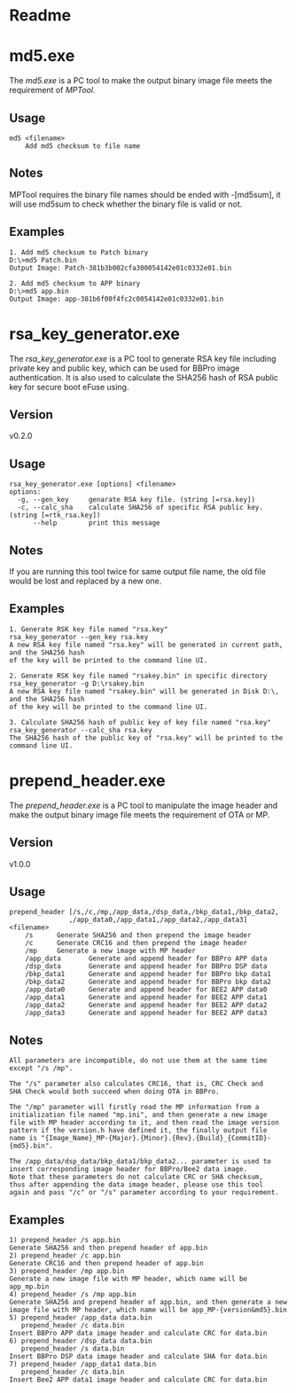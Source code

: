Readme
======
md5.exe
==============
The *md5.exe* is a PC tool to make the output binary image file meets the
requirement of *MPTool*.

Usage
--------------
    md5 <filename>
        Add md5 checksum to file name

Notes
--------------
MPTool requires the binary file names should be ended with -[md5sum], it will
use md5sum to check whether the binary file is valid or not.

Examples
--------------
    1. Add md5 checksum to Patch binary
    D:\>md5 Patch.bin
    Output Image: Patch-381b3b002cfa300054142e01c0332e01.bin

    2. Add md5 checksum to APP binary
    D:\>md5 app.bin
    Output Image: app-381b6f00f4fc2c0054142e01c0332e01.bin


rsa_key_generator.exe
==============
The *rsa_key_generator.exe* is a PC tool to generate RSA key file including
private key and public key, which can be used for BBPro image authentication.
It is also used to calculate the SHA256 hash of RSA public key for secure boot
eFuse using.

Version
--------------
v0.2.0

Usage
--------------
    rsa_key_generator.exe [options] <filename>
    options:
      -g, --gen_key     genarate RSA key file. (string [=rsa.key])
      -c, --calc_sha    calculate SHA256 of specific RSA public key. (string [=rtk_rsa.key])
          --help        print this message

Notes
--------------
If you are running this tool twice for same output file name, the old file would
be lost and replaced by a new one.

Examples
--------------
    1. Generate RSK key file named "rsa.key"
    rsa_key_generator --gen_key rsa.key
    A new RSA key file named "rsa.key" will be generated in current path, and the SHA256 hash
    of the key will be printed to the command line UI.

    2. Generate RSK key file named "rsakey.bin" in specific directory
    rsa_key_generator -g D:\rsakey.bin
    A new RSA key file named "rsakey.bin" will be generated in Disk D:\, and the SHA256 hash
    of the key will be printed to the command line UI.

    3. Calculate SHA256 hash of public key of key file named "rsa.key"
    rsa_key_generator --calc_sha rsa.key
    The SHA256 hash of the public key of "rsa.key" will be printed to the command line UI.


prepend_header.exe
==============
The *prepend_header.exe* is a PC tool to manipulate the image header and 
make the output binary image file meets the requirement of OTA or MP.

Version
--------------
v1.0.0

Usage
--------------
    prepend_header [/s,/c,/mp,/app_data,/dsp_data,/bkp_data1,/bkp_data2,
                   ,/app_data0,/app_data1,/app_data2,/app_data3] <filename>
        /s      Generate SHA256 and then prepend the image header
        /c      Generate CRC16 and then prepend the image header
        /mp     Generate a new image with MP header
        /app_data       Generate and append header for BBPro APP data
        /dsp_data       Generate and append header for BBPro DSP data
        /bkp_data1      Generate and append header for BBPro bkp data1
        /bkp_data2      Generate and append header for BBPro bkp data2
        /app_data0      Generate and append header for BEE2 APP data0
        /app_data1      Generate and append header for BEE2 APP data1
        /app_data2      Generate and append header for BEE2 APP data2
        /app_data3      Generate and append header for BEE2 APP data3

Notes
--------------
    All parameters are incompatible, do not use them at the same time
    except "/s /mp".

    The "/s" parameter also calculates CRC16, that is, CRC Check and
    SHA Check would both succeed when doing OTA in BBPro.

    The "/mp" parameter will firstly read the MP information from a
    initialization file named "mp.ini", and then generate a new image
    file with MP header according to it, and then read the image version
    pattern if the version.h have defined it, the finally output file 
    name is "{Image_Name}_MP-{Major}.{Minor}.{Rev}.{Build}_{CommitID}-{md5}.bin".

    The /app_data/dsp_data/bkp_data1/bkp_data2... parameter is used to
    insert corresponding image header for BBPro/Bee2 data image.
    Note that these parameters do not calculate CRC or SHA checksum,
    thus after appending the data image header, please use this tool
    again and pass "/c" or "/s" parameter according to your requirement.

Examples
--------------
    1) prepend_header /s app.bin
    Generate SHA256 and then prepend header of app.bin
    2) prepend_header /c app.bin
    Generate CRC16 and then prepend header of app.bin
    3) prepend_header /mp app.bin
    Generate a new image file with MP header, which name will be app_mp.bin
    4) prepend_header /s /mp app.bin
    Generate SHA256 and prepend header of app.bin, and then generate a new
    image file with MP header, which name will be app_MP-{version&md5}.bin
    5) prepend_header /app_data data.bin
       prepend_header /c data.bin
    Insert BBPro APP data image header and calculate CRC for data.bin
    6) prepend_header /dsp_data data.bin
       prepend_header /s data.bin
    Insert BBPro DSP data image header and calculate SHA for data.bin
    7) prepend_header /app_data1 data.bin
       prepend_header /c data.bin
    Insert Bee2 APP data1 image header and calculate CRC for data.bin